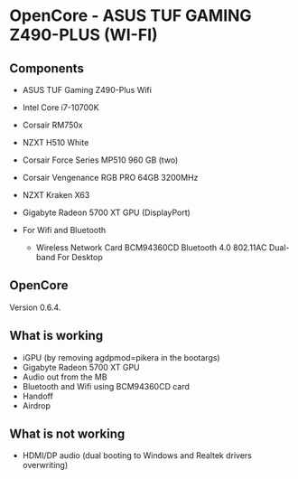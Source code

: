 # OpenCore - ASUS TUF GAMING Z490-PLUS (WI-FI)

## Components

- ASUS TUF Gaming Z490-Plus Wifi
- Intel Core i7-10700K

- Corsair RM750x
- NZXT H510 White
- Corsair Force Series MP510 960 GB (two)
- Corsair Vengenance RGB PRO 64GB 3200MHz
- NZXT Kraken X63

- Gigabyte Radeon 5700 XT GPU (DisplayPort)

- For Wifi and Bluetooth
  - Wireless Network Card BCM94360CD Bluetooth 4.0 802.11AC Dual-band For Desktop

## OpenCore

Version 0.6.4.

## What is working

- iGPU (by removing agdpmod=pikera in the bootargs)
- Gigabyte Radeon 5700 XT GPU
- Audio out from the MB
- Bluetooth and Wifi using BCM94360CD card
- Handoff
- Airdrop

## What is not working

- HDMI/DP audio (dual booting to Windows and Realtek drivers overwriting)
